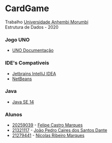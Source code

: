 # CardGame
 Trabalho [Universidade Anhembi Morumbi](https://portal.anhembi.br/)\
 Estrutura de Dados - 2020

### Jogo UNO
* [UNO Documentação](https://github.com/jpdante/CardGame/blob/master/UNO.pdf)

### IDE's Compativeis
* [Jetbrains IntelliJ IDEA](https://www.jetbrains.com/pt-br/idea/)
* [NetBeans](https://netbeans.org/)

### Java
* [Java SE 14](https://www.oracle.com/java/technologies/javase-downloads.html)

### Alunos
* [20259039](mailto:20259039@anhembimorumbi.edu.br) - [Felipe Castro Marques](https://github.com/felipecmarques)
* [21321117](mailto:21321117@anhembimorumbi.edu.br) - [João Pedro Caires dos Santos Dante](https://github.com/jpdante)
* [21279441](mailto:21279441@anhembimorumbi.edu.br) - [Nícolas Ribeiro Marques](https://github.com/NicolasRMarques)